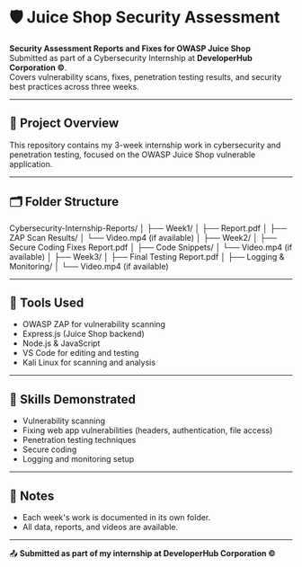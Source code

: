 # 🛡️ Juice Shop Security Assessment

**Security Assessment Reports and Fixes for OWASP Juice Shop**  
Submitted as part of a Cybersecurity Internship at **DeveloperHub Corporation ©**.  
Covers vulnerability scans, fixes, penetration testing results, and security best practices across three weeks.

---

## 📁 Project Overview

This repository contains my 3-week internship work in cybersecurity and penetration testing, focused on the OWASP Juice Shop vulnerable application.

---

## 🗂️ Folder Structure

Cybersecurity-Internship-Reports/
│
├── Week1/
│ ├── Report.pdf
│ ├── ZAP Scan Results/
│ └── Video.mp4 (if available)
│
├── Week2/
│ ├── Secure Coding Fixes Report.pdf
│ ├── Code Snippets/
│ └── Video.mp4 (if available)
│
├── Week3/
│ ├── Final Testing Report.pdf
│ ├── Logging & Monitoring/
│ └── Video.mp4 (if available)

---

## 🔧 Tools Used

- OWASP ZAP for vulnerability scanning  
- Express.js (Juice Shop backend)  
- Node.js & JavaScript  
- VS Code for editing and testing  
- Kali Linux for scanning and analysis  

---

## 🔐 Skills Demonstrated

- Vulnerability scanning  
- Fixing web app vulnerabilities (headers, authentication, file access)  
- Penetration testing techniques  
- Secure coding  
- Logging and monitoring setup  

---

## 📌 Notes

- Each week's work is documented in its own folder.  
- All data, reports, and videos are available.

---

📤 **Submitted as part of my internship at DeveloperHub Corporation ©**
